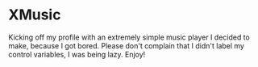 # XMusic
Kicking off my profile with an extremely simple music player I decided to make, because I got bored. Please don't complain that I didn't label my control variables, I was being lazy. Enjoy!
